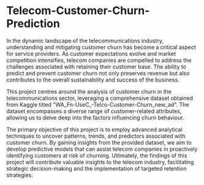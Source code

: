 # Telecom-Customer-Churn-Prediction

In the dynamic landscape of the telecommunications industry, understanding and mitigating customer churn has become a critical aspect for service providers. As customer expectations evolve and market competition intensifies, telecom companies are compelled to address the challenges associated with retaining their customer base. The ability to predict and prevent customer churn not only preserves revenue but also contributes to the overall sustainability and success of the business.

This project centres around the analysis of customer churn in the telecommunications sector, leveraging a comprehensive dataset obtained from Kaggle titled "WA_Fn-UseC_-Telco-Customer-Churn_new_ad". The dataset encompasses a diverse range of customer-related attributes, allowing us to delve deep into the factors influencing churn behaviour.

The primary objective of this project is to employ advanced analytical techniques to uncover patterns, trends, and predictors associated with customer churn. By gaining insights from the provided dataset, we aim to develop predictive models that can assist telecom companies in proactively identifying customers at risk of churning. Ultimately, the findings of this project will contribute valuable insights to the telecom industry, facilitating strategic decision-making and the implementation of targeted retention strategies.
